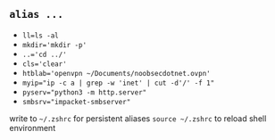 ## `alias ...`

- `ll=ls -al`
- `mkdir='mkdir -p'`
- `..='cd ../'`
- `cls='clear'`
- `htblab='openvpn ~/Documents/noobsecdotnet.ovpn'`
- `myip="ip -c a | grep -w 'inet' | cut -d'/' -f 1"`
- `pyserv="python3 -m http.server"`
- `smbsrv="impacket-smbserver"`

write to `~/.zshrc` for persistent aliases
`source ~/.zshrc` to reload shell environment